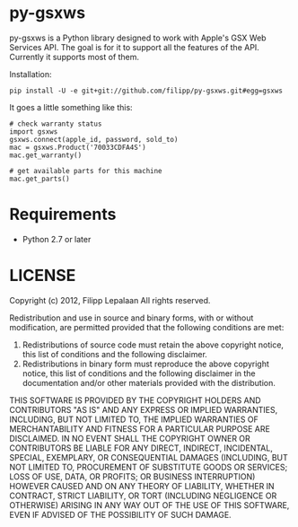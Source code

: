 py-gsxws
======

py-gsxws is a Python library designed to work with Apple's GSX Web Services API.
The goal is for it to support all the features of the API.
Currently it supports most of them.

Installation:

    pip install -U -e git+git://github.com/filipp/py-gsxws.git#egg=gsxws


It goes a little something like this:
    
    # check warranty status
    import gsxws
    gsxws.connect(apple_id, password, sold_to)
    mac = gsxws.Product('70033CDFA4S')
    mac.get_warranty()

    # get available parts for this machine
    mac.get_parts()


Requirements
============

- Python 2.7 or later


LICENSE
=======
Copyright (c) 2012, Filipp Lepalaan
All rights reserved.

Redistribution and use in source and binary forms, with or without
modification, are permitted provided that the following conditions are met: 

1. Redistributions of source code must retain the above copyright notice, this
   list of conditions and the following disclaimer. 
2. Redistributions in binary form must reproduce the above copyright notice,
   this list of conditions and the following disclaimer in the documentation
   and/or other materials provided with the distribution. 

THIS SOFTWARE IS PROVIDED BY THE COPYRIGHT HOLDERS AND CONTRIBUTORS "AS IS" AND
ANY EXPRESS OR IMPLIED WARRANTIES, INCLUDING, BUT NOT LIMITED TO, THE IMPLIED
WARRANTIES OF MERCHANTABILITY AND FITNESS FOR A PARTICULAR PURPOSE ARE
DISCLAIMED. IN NO EVENT SHALL THE COPYRIGHT OWNER OR CONTRIBUTORS BE LIABLE FOR
ANY DIRECT, INDIRECT, INCIDENTAL, SPECIAL, EXEMPLARY, OR CONSEQUENTIAL DAMAGES
(INCLUDING, BUT NOT LIMITED TO, PROCUREMENT OF SUBSTITUTE GOODS OR SERVICES;
LOSS OF USE, DATA, OR PROFITS; OR BUSINESS INTERRUPTION) HOWEVER CAUSED AND
ON ANY THEORY OF LIABILITY, WHETHER IN CONTRACT, STRICT LIABILITY, OR TORT
(INCLUDING NEGLIGENCE OR OTHERWISE) ARISING IN ANY WAY OUT OF THE USE OF THIS
SOFTWARE, EVEN IF ADVISED OF THE POSSIBILITY OF SUCH DAMAGE.
